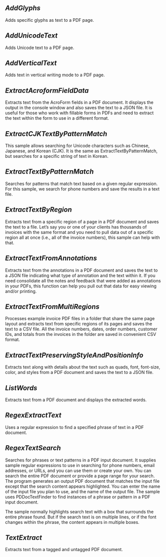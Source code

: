 ## ***AddGlyphs***
Adds specific glyphs as text to a PDF page.

## ***AddUnicodeText***
Adds Unicode text to a PDF page.

## ***AddVerticalText***
Adds text in vertical writing mode to a PDF page.

## ***ExtractAcroformFieldData***
Extracts text from the AcroForm fields in a PDF document.  It displays the output in the console window and also saves the text to a JSON file. It is useful for those who work with fillable forms in PDFs and need to extract the text within the form to use in a different format.

## ***ExtractCJKTextByPatternMatch***
This sample allows searching for Unicode characters such as Chinese, Japanese, and Korean (CJK). It is the same as ExtractTextByPatternMatch, but searches for a specific string of text in Korean.

## ***ExtractTextByPatternMatch***
Searches for patterns that match text based on a given regular expression. For this sample, we search for phone numbers and save the results in a text file.

## ***ExtractTextByRegion***
Extracts text from a specific region of a page in a PDF document and saves the text to a file. Let’s say you or one of your clients has thousands of invoices with the same format and you need to pull data out of a specific region all at once (i.e., all of the invoice numbers), this sample can help with that.

## ***ExtractTextFromAnnotations***
Extracts text from the annotations in a PDF document and saves the text to a JSON file indicating what type of annotation and the text within it. If you need consolidate all the notes and feedback that were added as annotations in your PDFs, this function can help you pull out that data for easy viewing and/or printing.

## ***ExtractTextFromMultiRegions***
Processes example invoice PDF files in a folder that share the same page layout and extracts text from specific regions of its pages and saves the text to a CSV file.  All the invoice numbers, dates, order numbers, customer IDs, and totals from the invoices in the folder are saved in convenient CSV format.

## ***ExtractTextPreservingStyleAndPositionInfo***
Extracts text along with details about the text such as quads, font, font-size, color, and styles from a PDF document and saves the text to a JSON file.

## ***ListWords***
Extracts text from a PDF document and displays the extracted words.

## ***RegexExtractText***
Uses a regular expression to find a specified phrase of text in a PDF document.

## ***RegexTextSearch***
Searches for phrases or text patterns in a PDF input document. It supplies sample regular expressions to use in searching for phone numbers, email addresses, or URLs, and you can use them or create your own. You can search the entire PDF document or provide a page range for your search. The program generates an output PDF document that matches the input file except that the search content appears highlighted.  You can enter the name of the input file you plan to use, and the name of the output file. The sample uses PDDocTextFinder to find instances of a phrase or pattern in a PDF input document.

The sample normally highlights search text with a box that surrounds the entire phrase found. But if the search text is on multiple lines, or if the font changes within the phrase, the content appears in multiple boxes.

## ***TextExtract***
Extracts text from a tagged and untagged PDF document.
